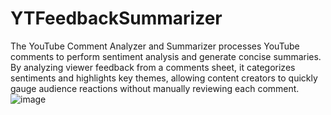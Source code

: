 # YTFeedbackSummarizer
The YouTube Comment Analyzer and Summarizer processes YouTube comments to perform sentiment analysis and generate concise summaries. By analyzing viewer feedback from a comments sheet, it categorizes sentiments and highlights key themes, allowing content creators to quickly gauge audience reactions without manually reviewing each comment.
![image](https://github.com/user-attachments/assets/9c0c1937-ced7-4dd6-9355-bc17a4d95f50)
